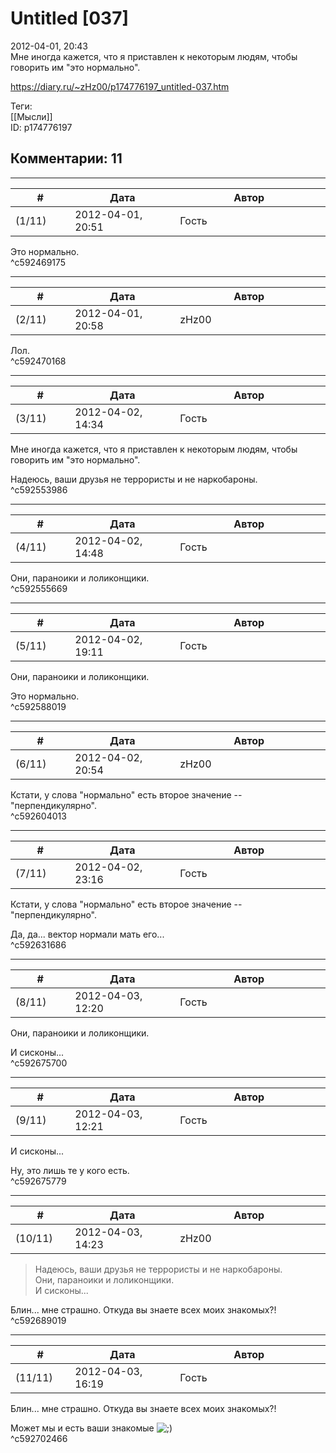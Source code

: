 Untitled [037]
==============

  
2012-04-01, 20:43  
 Мне иногда кажется, что я приставлен к некоторым людям, чтобы говорить им "это нормально".   
  
<https://diary.ru/~zHz00/p174776197_untitled-037.htm>  
  
Теги:  
[[Мысли]]  
ID: p174776197  


Комментарии: 11
---------------

  


---



|         #         |              Дата              |                     Автор                     |           ID           |
| --- | --- | --- | --- |
| (1/11) | 2012-04-01, 20:51 | Гость | c592469175 |

  
 Это нормально.   
 ^c592469175

---



|         #         |              Дата              |                     Автор                     |           ID           |
| --- | --- | --- | --- |
| (2/11) | 2012-04-01, 20:58 | zHz00 | c592470168 |

  
 Лол.   
 ^c592470168

---



|         #         |              Дата              |                     Автор                     |           ID           |
| --- | --- | --- | --- |
| (3/11) | 2012-04-02, 14:34 | Гость | c592553986 |

  
  Мне иногда кажется, что я приставлен к некоторым людям, чтобы говорить им "это нормально".    
   
 Надеюсь, ваши друзья не террористы и не наркобароны.   
 ^c592553986

---



|         #         |              Дата              |                     Автор                     |           ID           |
| --- | --- | --- | --- |
| (4/11) | 2012-04-02, 14:48 | Гость | c592555669 |

  
 Они, параноики и лоликонщики.   
 ^c592555669

---



|         #         |              Дата              |                     Автор                     |           ID           |
| --- | --- | --- | --- |
| (5/11) | 2012-04-02, 19:11 | Гость | c592588019 |

  
  Они, параноики и лоликонщики.    
   
 Это нормально.   
 ^c592588019

---



|         #         |              Дата              |                     Автор                     |           ID           |
| --- | --- | --- | --- |
| (6/11) | 2012-04-02, 20:54 | zHz00 | c592604013 |

  
 Кстати, у слова "нормально" есть второе значение -- "перпендикулярно".   
 ^c592604013

---



|         #         |              Дата              |                     Автор                     |           ID           |
| --- | --- | --- | --- |
| (7/11) | 2012-04-02, 23:16 | Гость | c592631686 |

  
  Кстати, у слова "нормально" есть второе значение -- "перпендикулярно".    
   
 Да, да... вектор нормали мать его...   
 ^c592631686

---



|         #         |              Дата              |                     Автор                     |           ID           |
| --- | --- | --- | --- |
| (8/11) | 2012-04-03, 12:20 | Гость | c592675700 |

  
  Они, параноики и лоликонщики.    
   
 И сисконы...   
 ^c592675700

---



|         #         |              Дата              |                     Автор                     |           ID           |
| --- | --- | --- | --- |
| (9/11) | 2012-04-03, 12:21 | Гость | c592675779 |

  
  И сисконы...    
   
 Ну, это лишь те у кого есть.   
 ^c592675779

---



|         #         |              Дата              |                     Автор                     |           ID           |
| --- | --- | --- | --- |
| (10/11) | 2012-04-03, 14:23 | zHz00 | c592689019 |

  
 > Надеюсь, ваши друзья не террористы и не наркобароны.   
 > Они, параноики и лоликонщики.   
 > И сисконы...   
   
 Блин... мне страшно. Откуда вы знаете всех моих знакомых?!   
 ^c592689019

---



|         #         |              Дата              |                     Автор                     |           ID           |
| --- | --- | --- | --- |
| (11/11) | 2012-04-03, 16:19 | Гость | c592702466 |

  
  Блин... мне страшно. Откуда вы знаете всех моих знакомых?!    
   
 Может мы и есть ваши знакомые ![;)](http://static.diary.ru/picture/1136.gif)   
 ^c592702466